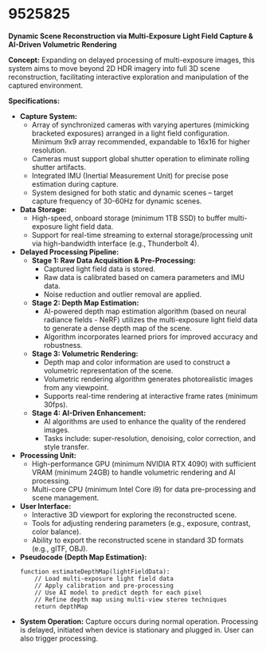 # 9525825

**Dynamic Scene Reconstruction via Multi-Exposure Light Field Capture & AI-Driven Volumetric Rendering**

**Concept:** Expanding on delayed processing of multi-exposure images, this system aims to move beyond 2D HDR imagery into full 3D scene reconstruction, facilitating interactive exploration and manipulation of the captured environment.

**Specifications:**

*   **Capture System:**
    *   Array of synchronized cameras with varying apertures (mimicking bracketed exposures) arranged in a light field configuration. Minimum 9x9 array recommended, expandable to 16x16 for higher resolution.
    *   Cameras must support global shutter operation to eliminate rolling shutter artifacts.
    *   Integrated IMU (Inertial Measurement Unit) for precise pose estimation during capture.
    *   System designed for both static and dynamic scenes – target capture frequency of 30-60Hz for dynamic scenes.
*   **Data Storage:**
    *   High-speed, onboard storage (minimum 1TB SSD) to buffer multi-exposure light field data.
    *   Support for real-time streaming to external storage/processing unit via high-bandwidth interface (e.g., Thunderbolt 4).
*   **Delayed Processing Pipeline:**
    *   **Stage 1: Raw Data Acquisition & Pre-Processing:**
        *   Captured light field data is stored.
        *   Raw data is calibrated based on camera parameters and IMU data.
        *   Noise reduction and outlier removal are applied.
    *   **Stage 2: Depth Map Estimation:**
        *   AI-powered depth map estimation algorithm (based on neural radiance fields - NeRF) utilizes the multi-exposure light field data to generate a dense depth map of the scene.
        *   Algorithm incorporates learned priors for improved accuracy and robustness.
    *   **Stage 3: Volumetric Rendering:**
        *   Depth map and color information are used to construct a volumetric representation of the scene.
        *   Volumetric rendering algorithm generates photorealistic images from any viewpoint.
        *   Supports real-time rendering at interactive frame rates (minimum 30fps).
    *   **Stage 4: AI-Driven Enhancement:**
        *   AI algorithms are used to enhance the quality of the rendered images.
        *   Tasks include: super-resolution, denoising, color correction, and style transfer.
*   **Processing Unit:**
    *   High-performance GPU (minimum NVIDIA RTX 4090) with sufficient VRAM (minimum 24GB) to handle volumetric rendering and AI processing.
    *   Multi-core CPU (minimum Intel Core i9) for data pre-processing and scene management.
*   **User Interface:**
    *   Interactive 3D viewport for exploring the reconstructed scene.
    *   Tools for adjusting rendering parameters (e.g., exposure, contrast, color balance).
    *   Ability to export the reconstructed scene in standard 3D formats (e.g., glTF, OBJ).
*   **Pseudocode (Depth Map Estimation):**
    ```
    function estimateDepthMap(lightFieldData):
        // Load multi-exposure light field data
        // Apply calibration and pre-processing
        // Use AI model to predict depth for each pixel
        // Refine depth map using multi-view stereo techniques
        return depthMap
    ```
* **System Operation:** Capture occurs during normal operation. Processing is delayed, initiated when device is stationary and plugged in. User can also trigger processing.